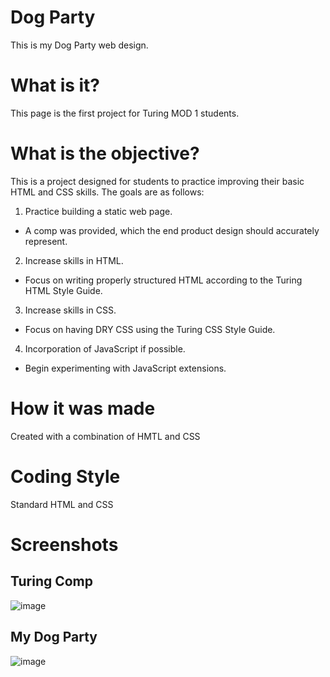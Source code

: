 # Dog Party 

This is my Dog Party web design.

# What is it?

This page is the first project for Turing MOD 1 students.

# What is the objective?

This is a project designed for students to practice improving their basic HTML and CSS skills. The goals are as follows:

1. Practice building a static web page.
* A comp was provided, which the end product design should accurately represent.

2. Increase skills in HTML.
* Focus on writing properly structured HTML according to the Turing HTML Style Guide.

3. Increase skills in CSS.
* Focus on having DRY CSS using the Turing CSS Style Guide.

4. Incorporation of JavaScript if possible.
* Begin experimenting with JavaScript extensions.

# How it was made

Created with a combination of HMTL and CSS

# Coding Style

Standard HTML and CSS

# Screenshots

## Turing Comp
![image](https://user-images.githubusercontent.com/43790434/49345685-6c014900-f645-11e8-8f5d-c014e1885578.png)

## My Dog Party
![image](https://user-images.githubusercontent.com/43790434/49345690-7885a180-f645-11e8-9312-1019fa21809b.png)

